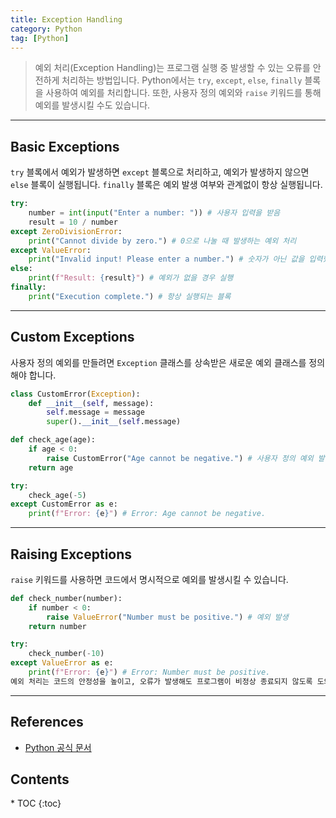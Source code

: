```yaml
---
title: Exception Handling
category: Python
tag: [Python]
---
```


> 예외 처리(Exception Handling)는 프로그램 실행 중 발생할 수 있는 오류를 안전하게 처리하는 방법입니다. Python에서는 `try`, `except`, `else`, `finally` 블록을 사용하여 예외를 처리합니다. 또한, 사용자 정의 예외와 `raise` 키워드를 통해 예외를 발생시킬 수도 있습니다.

---

## Basic Exceptions
`try` 블록에서 예외가 발생하면 `except` 블록으로 처리하고, 예외가 발생하지 않으면 `else` 블록이 실행됩니다. `finally` 블록은 예외 발생 여부와 관계없이 항상 실행됩니다.

```python
try:
    number = int(input("Enter a number: ")) # 사용자 입력을 받음
    result = 10 / number
except ZeroDivisionError:
    print("Cannot divide by zero.") # 0으로 나눌 때 발생하는 예외 처리
except ValueError:
    print("Invalid input! Please enter a number.") # 숫자가 아닌 값을 입력했을 때 발생하는 예외 처리
else:
    print(f"Result: {result}") # 예외가 없을 경우 실행
finally:
    print("Execution complete.") # 항상 실행되는 블록
```

---

## Custom Exceptions  
사용자 정의 예외를 만들려면 `Exception` 클래스를 상속받은 새로운 예외 클래스를 정의해야 합니다.

```python
class CustomError(Exception):
    def __init__(self, message):
        self.message = message
        super().__init__(self.message)

def check_age(age):
    if age < 0:
        raise CustomError("Age cannot be negative.") # 사용자 정의 예외 발생
    return age

try:
    check_age(-5)
except CustomError as e:
    print(f"Error: {e}") # Error: Age cannot be negative.
```

---

## Raising Exceptions
`raise` 키워드를 사용하면 코드에서 명시적으로 예외를 발생시킬 수 있습니다.

```python
def check_number(number):
    if number < 0:
        raise ValueError("Number must be positive.") # 예외 발생
    return number

try:
    check_number(-10)
except ValueError as e:
    print(f"Error: {e}") # Error: Number must be positive.
예외 처리는 코드의 안정성을 높이고, 오류가 발생해도 프로그램이 비정상 종료되지 않도록 도와줍니다. 예외 처리를 적절히 활용하면 코드의 가독성도 향상됩니다.
```

---

## References
- [Python 공식 문서](https://docs.python.org/3/)

<nav class="post-toc" markdown="1">
  <h2>Contents</h2>
* TOC
{:toc}
</nav>
